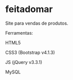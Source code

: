 # feitadomar
Site para vendas de produtos.

Ferramentas:

HTML5

CSS3 (Bootstrap v4.1.3)

JS (jQuery v3.3.1)

MySQL
